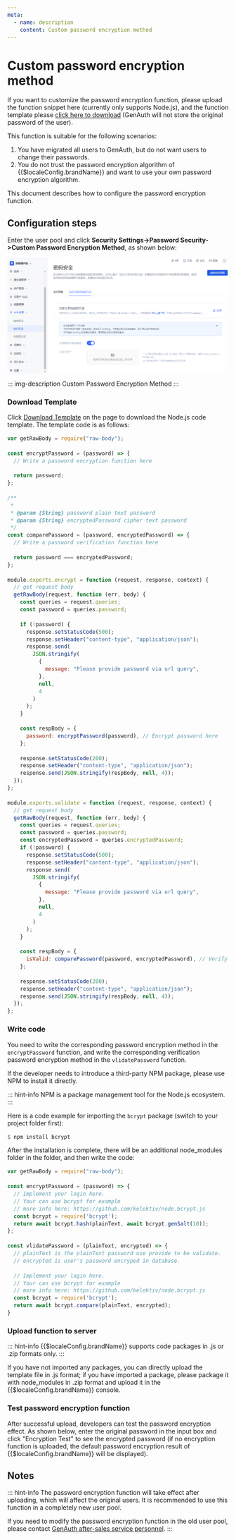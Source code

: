 ```yaml
---
meta:
  - name: description
    content: Custom password encryption method
---
```


# Custom password encryption method

<LastUpdated/>

If you want to customize the password encryption function, please upload the function snippet here (currently only supports Node.js), and the function template please [click here to download](https://console.genauth.ai/api/password/template/download) (GenAuth will not store the original password of the user).

This function is suitable for the following scenarios:

1. You have migrated all users to GenAuth, but do not want users to change their passwords.
2. You do not trust the password encryption algorithm of {{$localeConfig.brandName}} and want to use your own password encryption algorithm.

This document describes how to configure the password encryption function.

## Configuration steps

Enter the user pool and click **Security Settings->Password Security->Custom Password Encryption Method**, as shown below:

<img src="../../../images/guides/migrations/1616578690192.png" style="display:block;margin: 0 auto;"/>

::: img-description
Custom Password Encryption Method
:::

### Download Template

Click [Download Template](https://console.genauth.ai/console/62c6aac05fc4c051820a41e1/safety-management/password?password_policy=custom_password) on the page to download the Node.js code template. The template code is as follows:

```js
var getRawBody = require("raw-body");

const encryptPassword = (password) => {
  // Write a password encryption function here

  return password;
};

/**
 *
 * @param {String} password plain text password
 * @param {String} encryptedPassword cipher text password
 */
const comparePassword = (password, encryptedPassword) => {
  // Write a password verification function here

  return password === encryptedPassword;
};

module.exports.encrypt = function (request, response, context) {
  // get request body
  getRawBody(request, function (err, body) {
    const queries = request.queries;
    const password = queries.password;

    if (!password) {
      response.setStatusCode(500);
      response.setHeader("content-type", "application/json");
      response.send(
        JSON.stringify(
          {
            message: "Please provide password via url query",
          },
          null,
          4
        )
      );
    }

    const respBody = {
      password: encryptPassword(password), // Encrypt password here
    };

    response.setStatusCode(200);
    response.setHeader("content-type", "application/json");
    response.send(JSON.stringify(respBody, null, 4));
  });
};

module.exports.validate = function (request, response, context) {
  // get request body
  getRawBody(request, function (err, body) {
    const queries = request.queries;
    const password = queries.password;
    const encryptedPassword = queries.encryptedPassword;
    if (!password) {
      response.setStatusCode(500);
      response.setHeader("content-type", "application/json");
      response.send(
        JSON.stringify(
          {
            message: "Please provide password via url query",
          },
          null,
          4
        )
      );
    }

    const respBody = {
      isValid: comparePassword(password, encryptedPassword), // Verify password here
    };

    response.setStatusCode(200);
    response.setHeader("content-type", "application/json");
    response.send(JSON.stringify(respBody, null, 4));
  });
};
```

### Write code

You need to write the corresponding password encryption method in the `encryptPassword` function, and write the corresponding verification password encryption method in the `vlidatePassword` function.

If the developer needs to introduce a third-party NPM package, please use NPM to install it directly.

::: hint-info
NPM is a package management tool for the Node.js ecosystem.
:::

Here is a code example for importing the `bcrypt` package (switch to your project folder first):

```haskell
$ npm install bcrypt
```

After the installation is complete, there will be an additional node_modules folder in the folder, and then write the code:

```js
var getRawBody = require("raw-body");

const encryptPassword = (password) => {
  // Implement your login here.
  // Your can use bcrypt for example
  // more info here: https://github.com/kelektiv/node.bcrypt.js
  const bcrypt = require('bcrypt');
  return await bcrypt.hash(plainText, await bcrypt.genSalt(10));
};

const vlidatePassword = (plainText, encrypted) => {
  // plainText is the plainText password use provide to be validate.
  // encrypted is user's password encryped in database.

  // Implement your login here.
  // Your can use bcrypt for example
  // more info here: https://github.com/kelektiv/node.bcrypt.js
  const bcrypt = require('bcrypt');
  return await bcrypt.compare(plainText, encrypted);
}

```

### Upload function to server

::: hint-info
{{$localeConfig.brandName}} supports code packages in .js or .zip formats only.
:::

If you have not imported any packages, you can directly upload the template file in .js format; if you have imported a package, please package it with node_modules in .zip format and upload it in the {{$localeConfig.brandName}} console.

### Test password encryption function

After successful upload, developers can test the password encryption effect. As shown below, enter the original password in the input box and click "Encryption Test" to see the encrypted password (if no encryption function is uploaded, the default password encryption result of {{$localeConfig.brandName}} will be displayed).

## Notes

::: hint-info
The password encryption function will take effect after uploading, which will affect the original users. It is recommended to use this function in a completely new user pool.

If you need to modify the password encryption function in the old user pool, please contact <a href="mailto:csm@genauth.ai">GenAuth after-sales service personnel</a>.
:::

